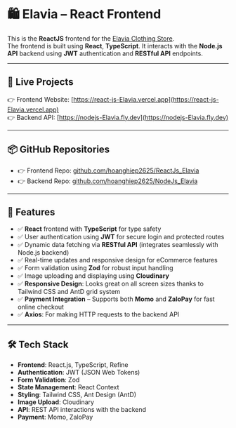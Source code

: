 # 🛍️ Elavia – React Frontend

This is the **ReactJS** frontend for the [Elavia Clothing Store](https://react-js-Elavia.vercel.app).  
The frontend is built using **React**, **TypeScript**. It interacts with the **Node.js API** backend using **JWT** authentication and **RESTful API** endpoints.

---

## 🔗 Live Projects

👉 Frontend Website: [https://react-js-Elavia.vercel.app](https://react-js-Elavia.vercel.app)  
👉 Backend API: [https://nodejs-Elavia.fly.dev](https://nodejs-Elavia.fly.dev)

---

## 📦 GitHub Repositories

- 👉 Frontend Repo: [github.com/hoanghiep2625/ReactJs_Elavia](https://github.com/hoanghiep2625/ReactJs_Elavia)
- 👉 Backend Repo: [github.com/hoanghiep2625/NodeJs_Elavia](https://github.com/hoanghiep2625/NodeJs_Elavia)

---

## 🚀 Features

- ✅ **React** frontend with **TypeScript** for type safety
- ✅ User authentication using **JWT** for secure login and protected routes
- ✅ Dynamic data fetching via **RESTful API** (integrates seamlessly with Node.js backend)
- ✅ Real-time updates and responsive design for eCommerce features
- ✅ Form validation using **Zod** for robust input handling
- ✅ Image uploading and displaying using **Cloudinary**
- ✅ **Responsive Design**: Looks great on all screen sizes thanks to Tailwind CSS and AntD grid system
- ✅ **Payment Integration** – Supports both **Momo** and **ZaloPay** for fast online checkout
- ✅ **Axios**: For making HTTP requests to the backend API

---

## 🛠️ Tech Stack

- **Frontend**: React.js, TypeScript, Refine
- **Authentication**: JWT (JSON Web Tokens)
- **Form Validation**: Zod
- **State Management**: React Context
- **Styling**: Tailwind CSS, Ant Design (AntD)
- **Image Upload**: Cloudinary
- **API**: REST API interactions with the backend
- **Payment**: Momo, ZaloPay
